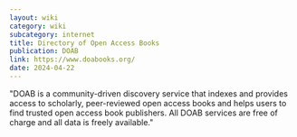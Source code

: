 ```yaml
---
layout: wiki
category: wiki
subcategory: internet
title: Directory of Open Access Books
publication: DOAB
link: https://www.doabooks.org/
date: 2024-04-22
---
```


"DOAB is a community-driven discovery service that indexes and provides access to scholarly, peer-reviewed open access books and helps users to find trusted open access book publishers. All DOAB services are free of charge and all data is freely available."
